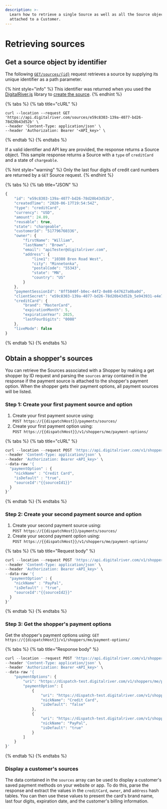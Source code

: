 ```yaml
---
description: >-
  Learn how to retrieve a single Source as well as all the Source objects
  attached to a Customer.
---
```


# Retrieving sources

## Get a source object by identifier

The following [`GET/sources/{id}`](https://www.digitalriver.com/docs/commerce-api-reference/#operation/retrieveSources) request retrieves a source by supplying its unique identifier as a path parameter.

{% hint style="info" %}
This identifier was returned when you used the [DigitalRiver.js](../payments-solutions/digitalriver.js/) library to [create the source](../payments-solutions/digitalriver.js/reference/digitalriver-object.md#creating-sources).
{% endhint %}

{% tabs %}
{% tab title="cURL" %}
```
curl --location --request GET 'https://api.digitalriver.com/sources/e59c8303-139a-4077-bd26-78d20b43d52b' \
--header 'Content-Type: application/json' \
--header 'Authorization: Bearer '<API_key>' \
```
{% endtab %}
{% endtabs %}

If a valid identifier and API key are provided, the response returns a Source object. This sample response returns a Source with a `type` of `creditCard` and a state of `chargeable`.&#x20;

{% hint style="warning" %}
Only the last four digits of credit card numbers are returned by a `GET` Source request.
{% endhint %}

{% tabs %}
{% tab title="JSON" %}
```javascript
{
    "id": "e59c8303-139a-4077-bd26-78d20b43d52b",
    "createdTime": "2020-06-17T19:54:54Z",
    "type": "creditCard",
    "currency": "USD",
    "amount": 24.89,
    "reusable": true,
    "state": "chargeable",
    "customerId": "517796760336",
    "owner": {
        "firstName": "William",
        "lastName": "Brown",
        "email": "apiTester@digitalriver.com",
        "address": {
            "line1": "10380 Bren Road West",
            "city": "Minnetonka",
            "postalCode": "55343",
            "state": "MN",
            "country": "US"
        }
    },
    "paymentSessionId": "8ff5840f-b0ec-44f2-8e88-647627a0ba0d",
    "clientSecret": "e59c8303-139a-4077-bd26-78d20b43d52b_5e943931-e4e7-4537-8ae4-f7ff991f463c",
    "creditCard": {
        "brand": "MasterCard",
        "expirationMonth": 5,
        "expirationYear": 2025,
        "lastFourDigits": "0008"
    },
    "liveMode": false
}
```
{% endtab %}
{% endtabs %}

## Obtain a shopper's sources

You can retrieve the Sources associated with a Shopper by making a get shopper by ID request and parsing the `sources` array contained in the response if the payment source is attached to the shopper's payment option.  When the shopper gets their payment options, all payment sources will be listed.

### Step 1: Create your first payment source and option

1. Create your first payment source using: \
   `POST https://{{dispatchHost}}/payments/sources/`
2. Create your first payment option using: \
   `POST https://{{dispatchHost}}/v1/shoppers/me/payment-options/`

{% tabs %}
{% tab title="cURL" %}
```javascript
curl --location --request POST 'https://api.digitalriver.com/v1/shoppers/me/payment-options/' \
--header 'Content-Type: application/json' \
--header 'Authorization: Bearer <API_key>' \
--data-raw '{
  "paymentOption" : {
    "nickName" : "Credit Card",
    "isDefault" : "true",
    "sourceId":"{{sourceId1}}"
  }
}'
```
{% endtab %}
{% endtabs %}

### Step 2: Create your second payment source and option

1. Create your second payment source using: \
   `POST https://{{dispatchHost}}/payments/sources/`
2. Create your second payment option using: \
   `POST https://{{dispatchHost}}/v1/shoppers/me/payment-options/`

{% tabs %}
{% tab title="Request body" %}
```javascript
curl --location --request POST 'https://api.digitalriver.com/v1/shoppers/me/payment-options/' \
--header 'Content-Type: application/json' \
--header 'Authorization: Bearer <API_key>' \
--data-raw '{
  "paymentOption" : {
    "nickName" : "PayPal",
    "isDefault" : "true",
    "sourceId":"{{sourceId2}}"
  }
}'
```
{% endtab %}
{% endtabs %}

### Step 3: Get the shopper's payment options

Get the shopper's payment options using: `GET https://{{dispatchHost}}/v1/shoppers/me/payment-options/`

{% tabs %}
{% tab title="Response body" %}
```javascript
curl --location --request POST 'https://api.digitalriver.com/v1/shoppers/me/payment-options/' \
--header 'Content-Type: application/json' \
--header 'Authorization: Bearer <API_key>' \
--data-raw '{
    "paymentOptions": {
        "uri": "https://dispatch-test.digitalriver.com/v1/shoppers/me/payment-options",
        "paymentOption": [
            {
                "uri": "https://dispatch-test.digitalriver.com/v1/shoppers/me/payment-options/15578475589",
                "nickName": "Credit Card",
                "isDefault": "false"
            },
            {
                "uri": "https://dispatch-test.digitalriver.com/v1/shoppers/me/payment-options/15578475689",
                "nickName": "PayPal",
                "isDefault": "true"
            }
        ]
    }
}'
```
{% endtab %}
{% endtabs %}

### Display a customer's sources

The data contained in the `sources` array can be used to display a customer's saved payment methods on your website or app. To do this, parse the response and extract the values in the `creditCard`, `owner`, and `address` hash tables. You can then use these values to present the card's brand name, last four digits, expiration date, and the customer's billing information.
